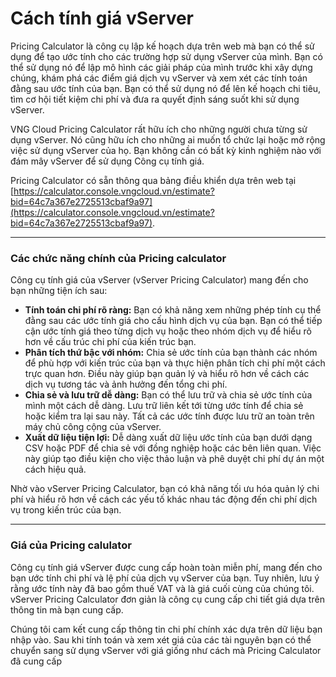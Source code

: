 # Cách tính giá vServer

Pricing Calculator là công cụ lập kế hoạch dựa trên web mà bạn có thể sử dụng để tạo ước tính cho các trường hợp sử dụng vServer của mình. Bạn có thể sử dụng nó để lập mô hình các giải pháp của mình trước khi xây dựng chúng, khám phá các điểm giá dịch vụ vServer và xem xét các tính toán đằng sau ước tính của bạn. Bạn có thể sử dụng nó để lên kế hoạch chi tiêu, tìm cơ hội tiết kiệm chi phí và đưa ra quyết định sáng suốt khi sử dụng vServer.

VNG Cloud Pricing Calculator rất hữu ích cho những người chưa từng sử dụng vServer. Nó cũng hữu ích cho những ai muốn tổ chức lại hoặc mở rộng việc sử dụng vServer của họ. Bạn không cần có bất kỳ kinh nghiệm nào với đám mây vServer để sử dụng Công cụ tính giá.

Pricing Calculator có sẵn thông qua bảng điều khiển dựa trên web tại [https://calculator.console.vngcloud.vn/estimate?bid=64c7a367e2725513cbaf9a97](https://calculator.console.vngcloud.vn/estimate?bid=64c7a367e2725513cbaf9a97).

***

### **Các chức năng chính của Pricing calculator** <a href="#cachtinhgiavserver-cacchucnangchinhcuapricingcalculator" id="cachtinhgiavserver-cacchucnangchinhcuapricingcalculator"></a>

Công cụ tính giá của vServer (vServer Pricing Calculator) mang đến cho bạn những tiện ích sau:

* **Tính toán chi phí rõ ràng:** Bạn có khả năng xem những phép tính cụ thể đằng sau các ước tính giá cho cấu hình dịch vụ của bạn. Bạn có thể tiếp cận ước tính giá theo từng dịch vụ hoặc theo nhóm dịch vụ để hiểu rõ hơn về cấu trúc chi phí của kiến trúc bạn.
* **Phân tích thứ bậc với nhóm:** Chia sẻ ước tính của bạn thành các nhóm để phù hợp với kiến trúc của bạn và thực hiện phân tích chi phí một cách trực quan hơn. Điều này giúp bạn quản lý và hiểu rõ hơn về cách các dịch vụ tương tác và ảnh hưởng đến tổng chi phí.
* **Chia sẻ và lưu trữ dễ dàng:** Bạn có thể lưu trữ và chia sẻ ước tính của mình một cách dễ dàng. Lưu trữ liên kết tới từng ước tính để chia sẻ hoặc kiểm tra lại sau này. Tất cả các ước tính được lưu trữ an toàn trên máy chủ công cộng của vServer.
* **Xuất dữ liệu tiện lợi:** Dễ dàng xuất dữ liệu ước tính của bạn dưới dạng CSV hoặc PDF để chia sẻ với đồng nghiệp hoặc các bên liên quan. Việc này giúp tạo điều kiện cho việc thảo luận và phê duyệt chi phí dự án một cách hiệu quả.

Nhờ vào vServer Pricing Calculator, bạn có khả năng tối ưu hóa quản lý chi phí và hiểu rõ hơn về cách các yếu tố khác nhau tác động đến chi phí dịch vụ trong kiến trúc của bạn.



***

### **Giá của Pricing calulator** <a href="#cachtinhgiavserver-giacuapricingcalulator" id="cachtinhgiavserver-giacuapricingcalulator"></a>

Công cụ tính giá vServer được cung cấp hoàn toàn miễn phí, mang đến cho bạn ước tính chi phí và lệ phí của dịch vụ vServer của bạn. Tuy nhiên, lưu ý rằng ước tính này đã bao gồm thuế VAT và là giá cuối cùng của chúng tôi. vServer Pricing Calculator đơn giản là công cụ cung cấp chi tiết giá dựa trên thông tin mà bạn cung cấp.

Chúng tôi cam kết cung cấp thông tin chi phí chính xác dựa trên dữ liệu bạn nhập vào. Sau khi tính toán và xem xét giá của các tài nguyên bạn có thể chuyển sang sử dụng vServer với giá giống như cách mà Pricing Calculator đã cung cấp
